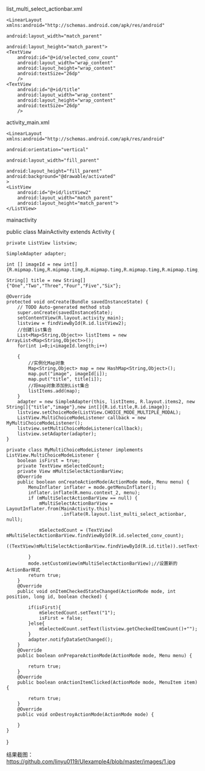 list_multi_select_actionbar.xml

  <?xml version="1.0" encoding="utf-8"?>
  
    <LinearLayout xmlns:android="http://schemas.android.com/apk/res/android"
    
    android:layout_width="match_parent"
    
    android:layout_height="match_parent">
    <TextView
        android:id="@+id/selected_conv_count"
        android:layout_width="wrap_content"
        android:layout_height="wrap_content"
        android:textSize="26dp"
        />
    <TextView
        android:id="@+id/title"
        android:layout_width="wrap_content"
        android:layout_height="wrap_content"
        android:textSize="26dp"
        />
</LinearLayout>


activity_main.xml

  <?xml version="1.0" encoding="utf-8"?>
  
    <LinearLayout xmlns:android="http://schemas.android.com/apk/res/android"
    
    android:orientation="vertical"
    
    android:layout_width="fill_parent"
    
    android:layout_height="fill_parent"
    android:background="@drawable/activated"
    >
    <ListView
        android:id="@+id/listView2"
        android:layout_width="match_parent"
        android:layout_height="match_parent">
    </ListView>

</LinearLayout>

mainactivity

  public class MainActivity extends Activity {
  
    private ListView listview;
    
    SimpleAdapter adapter;
    
    int [] imageId = new int[]{R.mipmap.timg,R.mipmap.timg,R.mipmap.timg,R.mipmap.timg,R.mipmap.timg,R.mipmap.timg};
    
    String[] title = new String[]{"One","Two","Three","Four","Five","Six"};
    
    @Override
    protected void onCreate(Bundle savedInstanceState) {
        // TODO Auto-generated method stub
        super.onCreate(savedInstanceState);
        setContentView(R.layout.activity_main);
        listview = findViewById(R.id.listView2);
        //创建list集合
        List<Map<String,Object>> listItems = new ArrayList<Map<String,Object>>();
        for(int i=0;i<imageId.length;i++)

        {
            //实例化Map对象
            Map<String,Object> map = new HashMap<String,Object>();
            map.put("image", imageId[i]);
            map.put("title", title[i]);
            //将map对象添加到List集合
            listItems.add(map);
        }
        adapter = new SimpleAdapter(this, listItems, R.layout.items2, new String[]{"title","image"},new int[]{R.id.title,R.id.image});
        listview.setChoiceMode(ListView.CHOICE_MODE_MULTIPLE_MODAL);
        ListView.MultiChoiceModeListener callback = new MyMultiChoiceModeListener();
        listview.setMultiChoiceModeListener(callback);
        listview.setAdapter(adapter);
    }

    private class MyMultiChoiceModeListener implements ListView.MultiChoiceModeListener {
        boolean isFirst = true;
        private TextView mSelectedCount;
        private View mMultiSelectActionBarView;
        @Override
        public boolean onCreateActionMode(ActionMode mode, Menu menu) {
            MenuInflater inflater = mode.getMenuInflater();
            inflater.inflate(R.menu.context_2, menu);
            if (mMultiSelectActionBarView == null) {
                mMultiSelectActionBarView = LayoutInflater.from(MainActivity.this)
                        .inflate(R.layout.list_multi_select_actionbar, null);

                mSelectedCount = (TextView) mMultiSelectActionBarView.findViewById(R.id.selected_conv_count);
                ((TextView)mMultiSelectActionBarView.findViewById(R.id.title)).setText("selected");

            }
            mode.setCustomView(mMultiSelectActionBarView);//设置新的ActionBar样式
            return true;
        }
        @Override
        public void onItemCheckedStateChanged(ActionMode mode, int position, long id, boolean checked) {

            if(isFirst){
                mSelectedCount.setText("1");
                isFirst = false;
            }else{
                mSelectedCount.setText(listview.getCheckedItemCount()+"");
            }
            adapter.notifyDataSetChanged();
        }
        @Override
        public boolean onPrepareActionMode(ActionMode mode, Menu menu) {

            return true;
        }
        @Override
        public boolean onActionItemClicked(ActionMode mode, MenuItem item) {

            return true;
        }
        @Override
        public void onDestroyActionMode(ActionMode mode) {

        }
    }
  }

结果截图：https://github.com/linyu0119/UIexample4/blob/master/images/1.jpg
